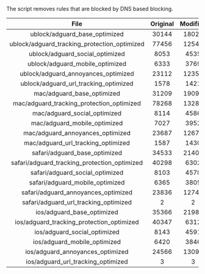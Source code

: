 The script removes rules that are blocked by DNS based blocking.


| File | Original | Modified |
|:----:|:-----:|:-----:|
| ublock/adguard_base_optimized | 30144 | 18024 |
| ublock/adguard_tracking_protection_optimized | 77456 | 12546 |
| ublock/adguard_social_optimized | 8053 | 4535 |
| ublock/adguard_mobile_optimized | 6333 | 3769 |
| ublock/adguard_annoyances_optimized | 23112 | 12359 |
| ublock/adguard_url_tracking_optimized | 1578 | 1421 |
| mac/adguard_base_optimized | 31209 | 19098 |
| mac/adguard_tracking_protection_optimized | 78268 | 13289 |
| mac/adguard_social_optimized | 8114 | 4586 |
| mac/adguard_mobile_optimized | 7027 | 3952 |
| mac/adguard_annoyances_optimized | 23687 | 12679 |
| mac/adguard_url_tracking_optimized | 1587 | 1430 |
| safari/adguard_base_optimized | 34533 | 21409 |
| safari/adguard_tracking_protection_optimized | 40298 | 6302 |
| safari/adguard_social_optimized | 8103 | 4570 |
| safari/adguard_mobile_optimized | 6365 | 3805 |
| safari/adguard_annoyances_optimized | 23836 | 12748 |
| safari/adguard_url_tracking_optimized | 2 | 2 |
| ios/adguard_base_optimized | 35366 | 21982 |
| ios/adguard_tracking_protection_optimized | 40347 | 6312 |
| ios/adguard_social_optimized | 8143 | 4591 |
| ios/adguard_mobile_optimized | 6420 | 3846 |
| ios/adguard_annoyances_optimized | 24566 | 13091 |
| ios/adguard_url_tracking_optimized | 3 | 3 |